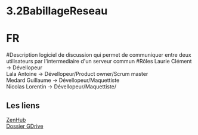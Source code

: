 # 3.2BabillageReseau
# FR
#Description
logiciel de discussion qui permet de communiquer entre deux utilisateurs par l'intermediaire d'un serveur commun
#Rôles
Laurie Clément -> Dévellopeur <br/>
Lala Antoine -> Dévellopeur/Product owner/Scrum master <br/>
Medard Guillaume -> Dévellopeur/Maquettiste <br/>
Nicolas Lorentin -> Dévellopeur/Maquettiste/<br/>
## Les liens
[ZenHub](https://github.com/shindhha/Sae3.2BabillageReseau#workspaces/sae32babillagereseau-6345220e4020bd4cc57cb83b/board)<br/>
[Dossier GDrive](https://drive.google.com/drive/u/0/folders/1yn5VEZdHeLWIIW5jNEU3fm_7IC82YYE2)
